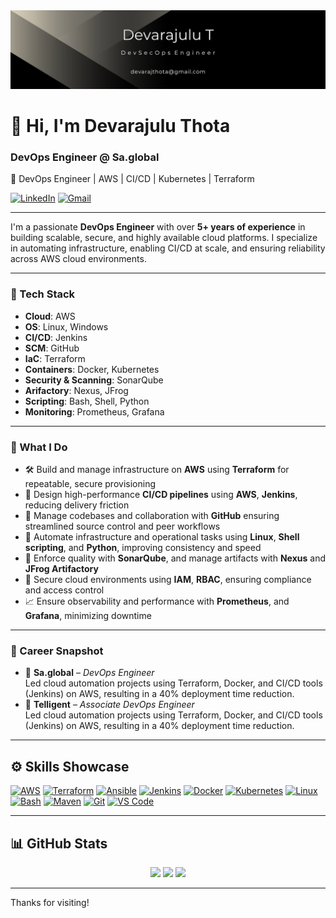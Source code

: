 <div align="center">
  <img src="https://github.com/Devarajulu-Thota/Devarajulu-Thota/blob/main/git_banner.png" alt="GitHub Banner" width="800"/>
</div>

# 👋 Hi, I'm Devarajulu Thota

### DevOps Engineer @ Sa.global 
🚀 DevOps Engineer | AWS | CI/CD | Kubernetes | Terraform 

[![LinkedIn](https://img.shields.io/badge/LinkedIn-Connect-blue?logo=linkedin&style=flat)](https://www.linkedin.com/in/devarajulu-t/)
[![Gmail](https://img.shields.io/badge/Email-devarajthota@gmail.com-red?logo=gmail&style=flat)](mailto:devarajthota@gmail.com)

---

I'm a passionate **DevOps Engineer** with over **5+ years of experience** in building scalable, secure, and highly available cloud platforms. I specialize in automating infrastructure, enabling CI/CD at scale, and ensuring reliability across AWS cloud environments.

---

### 🧰 Tech Stack

- **Cloud**: AWS
- **OS**: Linux, Windows
- **CI/CD**: Jenkins
- **SCM**: GitHub  
- **IaC**: Terraform
- **Containers**: Docker, Kubernetes 
- **Security & Scanning**: SonarQube 
- **Arifactory**: Nexus, JFrog 
- **Scripting**: Bash, Shell, Python  
- **Monitoring**: Prometheus, Grafana

---

### 🔧 What I Do

- 🛠️ Build and manage infrastructure on **AWS** using **Terraform** for repeatable, secure provisioning  
- 🚀 Design high-performance **CI/CD pipelines** using **AWS**, **Jenkins**, reducing delivery friction  
- 📃️ Manage codebases and collaboration with **GitHub** ensuring streamlined source control and peer workflows  
- 🤖 Automate infrastructure and operational tasks using **Linux**, **Shell scripting**, and **Python**, improving consistency and speed  
- 🧪 Enforce quality with **SonarQube**, and manage artifacts with **Nexus** and **JFrog Artifactory**  
- 🔐 Secure cloud environments using **IAM**, **RBAC**, ensuring compliance and access control  
- 📈 Ensure observability and performance with **Prometheus**, and **Grafana**, minimizing downtime

---

### 💼 Career Snapshot

- 🏢 **Sa.global** – *DevOps Engineer*  
  Led cloud automation projects using Terraform, Docker, and CI/CD tools (Jenkins) on AWS, resulting in a 40% deployment time reduction.
- 🏢 **Telligent** – *Associate DevOps Engineer*  
  Led cloud automation projects using Terraform, Docker, and CI/CD tools (Jenkins) on AWS, resulting in a 40% deployment time reduction.
---


## ⚙️ Skills Showcase

<p align="left">
  <a href="https://aws.amazon.com" target="_blank"><img src="https://raw.githubusercontent.com/danielcranney/readme-generator/main/public/icons/skills/aws-colored.svg" width="36" height="36" alt="AWS" /></a>
  <a href="https://www.terraform.io/" target="_blank"><img src="https://cdn.jsdelivr.net/gh/devicons/devicon/icons/terraform/terraform-original.svg" width="40" height="40" alt="Terraform" /></a>
  <a href="https://www.ansible.com/" target="_blank"><img src="https://cdn.jsdelivr.net/gh/devicons/devicon/icons/ansible/ansible-original.svg" width="40" height="40" alt="Ansible" /></a>
  <a href="https://www.jenkins.io/" target="_blank"><img src="https://cdn.jsdelivr.net/gh/devicons/devicon/icons/jenkins/jenkins-original.svg" width="40" height="40" alt="Jenkins" /></a>
  <a href="https://www.docker.com/" target="_blank"><img src="https://cdn.jsdelivr.net/gh/devicons/devicon/icons/docker/docker-original.svg" width="40" height="40" alt="Docker" /></a>
  <a href="https://kubernetes.io/" target="_blank"><img src="https://cdn.jsdelivr.net/gh/devicons/devicon/icons/kubernetes/kubernetes-plain.svg" width="40" height="40" alt="Kubernetes" /></a>
  <a href="https://www.linux.org/" target="_blank"><img src="https://cdn.jsdelivr.net/gh/devicons/devicon/icons/linux/linux-original.svg" width="40" height="40" alt="Linux" /></a>
  <a href="https://www.gnu.org/software/bash/" target="_blank"><img src="https://cdn.jsdelivr.net/gh/devicons/devicon/icons/bash/bash-original.svg" width="40" height="40" alt="Bash" /></a>
  <a href="https://maven.apache.org/" target="_blank"><img src="https://cdn.jsdelivr.net/gh/devicons/devicon/icons/maven/maven-original.svg" width="40" height="40" alt="Maven" /></a>
  <a href="https://git-scm.com/" target="_blank"><img src="https://raw.githubusercontent.com/danielcranney/readme-generator/main/public/icons/skills/git-colored.svg" width="36" height="36" alt="Git" /></a>
  <a href="https://code.visualstudio.com/" target="_blank"><img src="https://raw.githubusercontent.com/danielcranney/readme-generator/main/public/icons/skills/visualstudiocode.svg" width="36" height="36" alt="VS Code" /></a>
</p>

---

## 📊 GitHub Stats

<div align="center">
  <img src="https://github-readme-stats.vercel.app/api?username=Devarajulu-Thota&theme=tokyonight&hide_border=false&include_all_commits=true&count_private=true"/>
  <img src="https://nirzak-streak-stats.vercel.app/?user=Devarajulu-Thota&theme=dark&hide_border=false" />
  <img src="https://github-readme-stats.vercel.app/api/top-langs/?username=Devarajulu-Thota&theme=dark&hide_border=false&layout=compact" />
</div>

---

Thanks for visiting!
